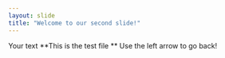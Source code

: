 ```yaml
---
layout: slide
title: "Welcome to our second slide!"
---
```

Your text **This is the test file **
Use the left arrow to go back!
